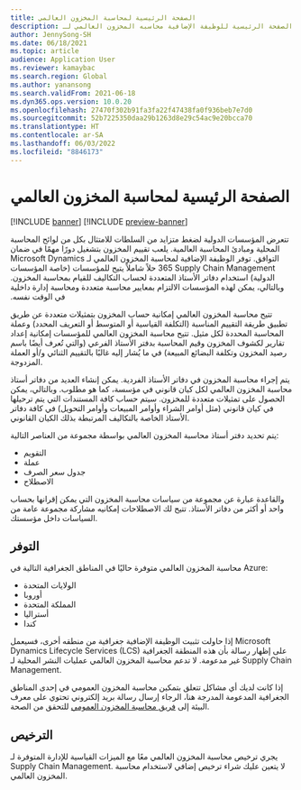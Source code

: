 ```yaml
---
title: الصفحة الرئيسية لمحاسبة المخزون العالمي
description: هذا المقال هو الصفحة الرئيسية للوظيفة الإضافية محاسبه المخزون العالمي لـ Microsoft Dynamics 365 Supply Chain Management.
author: JennySong-SH
ms.date: 06/18/2021
ms.topic: article
audience: Application User
ms.reviewer: kamaybac
ms.search.region: Global
ms.author: yanansong
ms.search.validFrom: 2021-06-18
ms.dyn365.ops.version: 10.0.20
ms.openlocfilehash: 27470f302b91fa3fa22f47438fa0f936beb7e7d0
ms.sourcegitcommit: 52b7225350daa29b1263d8e29c54ac9e20bcca70
ms.translationtype: HT
ms.contentlocale: ar-SA
ms.lasthandoff: 06/03/2022
ms.locfileid: "8846173"
---
```

# <a name="global-inventory-accounting-home-page"></a>الصفحة الرئيسية لمحاسبة المخزون العالمي

[!INCLUDE [banner](../includes/banner.md)]
[!INCLUDE [preview-banner](../includes/preview-banner.md)]
<!--KFM: Preview until 4/30/2022 -->

‏‫تتعرض المؤسسات الدولية لضغط متزايد من السلطات للامتثال بكل من لوائح المحاسبة المحلية ومبادئ المحاسبة العالمية. يلعب تقييم المخزون بتشغيل دورًا مهمًا في ضمان التوافق. توفر الوظيفة الإضافية لمحاسبة المخزون العالمي لـ Microsoft Dynamics 365 Supply Chain Management حلاً شاملاً يتيح للمؤسسات (خاصة المؤسسات الدولية) استخدام دفاتر الأستاذ المتعددة لحساب التكاليف للقيام بمحاسبة المخزون. وبالتالي، يمكن لهذه المؤسسات الالتزام بمعايير محاسبة متعددة ومحاسبة إدارة داخلية في الوقت نفسه.

تتيح محاسبة المخزون العالمي إمكانية حساب المخزون بتمثيلات متعددة عن طريق تطبيق طريقة التقييم المناسبة (التكلفة القياسية أو المتوسط أو التعريف المحدد) وعملة المحاسبة المحددة لكل مثيل. تتيح محاسبة المخزون العالمي للمؤسسات إمكانية إعداد تقارير لكشوف المخزون وقيم المحاسبة بدفتر الأستاذ الفرعي (والتي تُعرف أيضًا باسم رصيد المخزون وتكلفة البضائع المبيعة) في ما يُشار إليه غالبًا بالتقييم الثنائي و/أو العملة المزدوجة.

يتم إجراء محاسبة المخزون في دفاتر الأستاذ الفردية. يمكن إنشاء العديد من دفاتر أستاذ محاسبة المخزون العالمي لكل كيان قانوني في مؤسسة، كما هو مطلوب. وبالتالي، يمكن الحصول على تمثيلات متعددة للمخزون. سيتم حساب كافة المستندات التي يتم ترحيلها في كيان قانوني (مثل أوامر الشراء وأوامر المبيعات وأوامر التحويل) في كافة دفاتر الأستاذ الخاصة بالتكاليف المرتبطة بذلك الكيان القانوني.

يتم تحديد دفتر أستاذ محاسبة المخزون العالمي بواسطة مجموعة من العناصر التالية:

- التقويم
- عملة
- جدول سعر الصرف
- الاصطلاح

والقاعدة عبارة عن مجموعة من سياسات محاسبة المخزون التي يمكن إقرانها بحساب واحد أو أكثر من دفاتر الأستاذ. تتيح لك الاصطلاحات إمكانيه مشاركة مجموعة عامة من السياسات داخل مؤسستك.

## <a name="availability"></a>التوفر

محاسبة المخزون العالمي متوفرة حاليًا في المناطق الجغرافية التالية في Azure:

- الولايات المتحدة
- أوروبا
- المملكة المتحدة
- أستراليا
- كندا

إذا حاولت تثبيت الوظيفة الإضافية جغرافية من منطقه أخرى، فسيعمل Microsoft Dynamics Lifecycle Services (LCS) على إظهار رسالة بأن هذه المنطقة الجغرافية غير مدعومة. لا تدعم محاسبة المخزون العالمي عمليات النشر المحلية لـ Supply Chain Management.

إذا كانت لديك أي مشاكل تتعلق بتمكين محاسبة المخزون العمومي‬ في إحدى المناطق الجغرافية المدعومة المدرجة هنا، الرجاء إرسال رسالة بريد إلكتروني تحتوي على معرف البيئة إلى [فريق محاسبة المخزون العمومي](mailto:GlobalInvAccount@microsoft.com) للتحقق من الصحة.

## <a name="licensing"></a>الترخيص

يجري ترخيص محاسبة المخزون العالمي معًا مع الميزات القياسية للإدارة المتوفرة لـ Supply Chain Management. لا يتعين عليك شراء ترخيص إضافي لاستخدام محاسبة المخزون العالمي.
